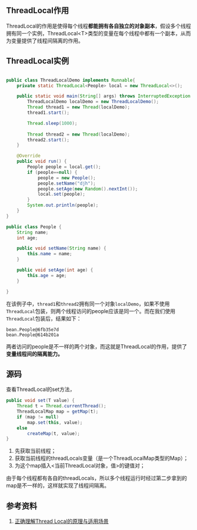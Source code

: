 ## ThreadLocal作用

ThreadLocal的作用是使得每个线程**都能拥有各自独立的对象副本**，假设多个线程拥有同一个实例，ThreadLocal\<T\>类型的变量在每个线程中都有一个副本，从而为变量提供了线程间隔离的作用。



## ThreadLocal实例

```java

public class ThreadLocalDemo implements Runnable{
    private static ThreadLocal<People> local = new ThreadLocal<>();

    public static void main(String[] args) throws InterruptedException {
        ThreadLocalDemo localDemo = new ThreadLocalDemo();
        Thread thread1 = new Thread(localDemo);
        thread1.start();

      	Thread.sleep(1000);
      
        Thread thread2 = new Thread(localDemo);
        thread2.start();
    }

    @Override
    public void run() {
        People people = local.get();
        if (people==null) {
            people = new People();
            people.setName("djh");
            people.setAge(new Random().nextInt());
            local.set(people);
        }
        System.out.println(people);
    }
}

public class People {
    String name;
    int age;

    public void setName(String name) {
        this.name = name;
    }

    public void setAge(int age) {
        this.age = age;
    }

}
```

在该例子中，`thread1`和`thread2`拥有同一个对象`localDemo`，如果不使用`ThreadLocal`包装，则两个线程访问的people应该是同一个。而在我们使用`ThreadLocal`包装后，结果如下：

```
bean.People@6fb35e7d
bean.People@614b201a
```

两者访问的people是不一样的两个对象，而这就是ThreadLocal的作用，提供了**变量线程间的隔离能力。**



## 源码

查看ThreadLocal的set方法，

```java
public void set(T value) {
    Thread t = Thread.currentThread();
    ThreadLocalMap map = getMap(t);
    if (map != null)
        map.set(this, value);
    else
        createMap(t, value);
}
```

1. 先获取当前线程；
2. 获取当前线程的threadLocals变量（是一个ThreadLocalMap类型的Map）；
3. 为这个map插入<当前ThreadLocal对象，值>的键值对；

由于每个线程都有各自的threadLocals，所以多个线程运行时经过第二步拿到的map是不一样的，这样就实现了线程间隔离。



## 参考资料

1. [正确理解Thread Local的原理与适用场景](http://www.jasongj.com/java/threadlocal/)

